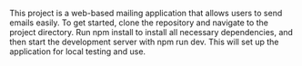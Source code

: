 This project is a web-based mailing application that allows users to send emails easily. To get started, clone the repository and navigate to the project directory. Run npm install to install all necessary dependencies, and then start the development server with npm run dev. This will set up the application for local testing and use. 
